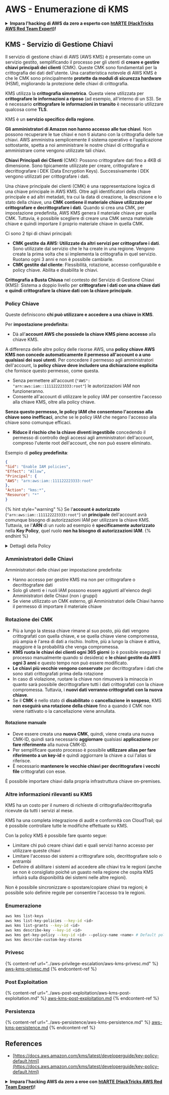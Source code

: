 # AWS - Enumerazione di KMS

<details>

<summary><strong>Impara l'hacking di AWS da zero a esperto con</strong> <a href="https://training.hacktricks.xyz/courses/arte"><strong>htARTE (HackTricks AWS Red Team Expert)</strong></a><strong>!</strong></summary>

Altri modi per supportare HackTricks:

* Se desideri vedere la tua **azienda pubblicizzata su HackTricks** o **scaricare HackTricks in PDF** Controlla i [**PIANI DI ABBONAMENTO**](https://github.com/sponsors/carlospolop)!
* Ottieni il [**merchandising ufficiale di PEASS & HackTricks**](https://peass.creator-spring.com)
* Scopri [**La Famiglia PEASS**](https://opensea.io/collection/the-peass-family), la nostra collezione di [**NFT esclusivi**](https://opensea.io/collection/the-peass-family)
* **Unisciti al** 💬 [**gruppo Discord**](https://discord.gg/hRep4RUj7f) o al [**gruppo telegram**](https://t.me/peass) o **seguici** su **Twitter** 🐦 [**@hacktricks\_live**](https://twitter.com/hacktricks\_live)**.**
* **Condividi i tuoi trucchi di hacking inviando PR a** [**HackTricks**](https://github.com/carlospolop/hacktricks) e [**HackTricks Cloud**](https://github.com/carlospolop/hacktricks-cloud) repos di github.

</details>

## KMS - Servizio di Gestione Chiavi

Il servizio di gestione chiavi di AWS (AWS KMS) è presentato come un servizio gestito, semplificando il processo per gli utenti di **creare e gestire chiavi principali dei clienti** (CMK). Queste CMK sono fondamentali per la crittografia dei dati dell'utente. Una caratteristica notevole di AWS KMS è che le CMK sono principalmente **protette da moduli di sicurezza hardware** (HSM), migliorando la protezione delle chiavi di crittografia.

KMS utilizza la **crittografia simmetrica**. Questa viene utilizzata per **crittografare le informazioni a riposo** (ad esempio, all'interno di un S3). Se è necessario **crittografare le informazioni in transito** è necessario utilizzare qualcosa come **TLS**.

KMS è un **servizio specifico della regione**.

**Gli amministratori di Amazon non hanno accesso alle tue chiavi**. Non possono recuperare le tue chiavi e non ti aiutano con la crittografia delle tue chiavi. AWS amministra semplicemente il sistema operativo e l'applicazione sottostante, spetta a noi amministrare le nostre chiavi di crittografia e amministrare come vengono utilizzate tali chiavi.

**Chiavi Principali dei Clienti** (CMK): Possono crittografare dati fino a 4KB di dimensione. Sono tipicamente utilizzate per creare, crittografare e decrittografare i DEK (Data Encryption Keys). Successivamente i DEK vengono utilizzati per crittografare i dati.

Una chiave principale dei clienti (CMK) è una rappresentazione logica di una chiave principale in AWS KMS. Oltre agli identificatori della chiave principale e ad altri metadati, tra cui la data di creazione, la descrizione e lo stato della chiave, una **CMK contiene il materiale chiave utilizzato per crittografare e decrittografare i dati**. Quando si crea una CMK, per impostazione predefinita, AWS KMS genera il materiale chiave per quella CMK. Tuttavia, è possibile scegliere di creare una CMK senza materiale chiave e quindi importare il proprio materiale chiave in quella CMK.

Ci sono 2 tipi di chiavi principali:

* **CMK gestite da AWS: Utilizzate da altri servizi per crittografare i dati**. Sono utilizzate dal servizio che le ha create in una regione. Vengono create la prima volta che si implementa la crittografia in quel servizio. Ruotano ogni 3 anni e non è possibile cambiarle.
* **CMK gestite dal cliente**: Flessibilità, rotazione, accesso configurabile e policy chiave. Abilita e disabilita le chiavi.

**Crittografia a Busta Chiusa** nel contesto del Servizio di Gestione Chiavi (KMS): Sistema a doppio livello per **crittografare i dati con una chiave dati e quindi crittografare la chiave dati con la chiave principale**.

### Policy Chiave

Queste definiscono **chi può utilizzare e accedere a una chiave in KMS**.

Per **impostazione predefinita:**

*   Dà all'**account AWS che possiede la chiave KMS pieno accesso** alla chiave KMS.

A differenza delle altre policy delle risorse AWS, una **policy chiave AWS KMS non concede automaticamente il permesso all'account o a uno qualsiasi dei suoi utenti**. Per concedere il permesso agli amministratori dell'account, la **policy chiave deve includere una dichiarazione esplicita** che fornisce questo permesso, come questa.

* Senza permettere all'account (`"AWS": "arn:aws:iam::111122223333:root"`) le autorizzazioni IAM non funzioneranno.
*   Consente all'account di utilizzare le policy IAM per consentire l'accesso alla chiave KMS, oltre alla policy chiave.

**Senza questo permesso, le policy IAM che consentono l'accesso alla chiave sono inefficaci**, anche se le policy IAM che negano l'accesso alla chiave sono comunque efficaci.
* **Riduce il rischio che la chiave diventi ingestibile** concedendo il permesso di controllo degli accessi agli amministratori dell'account, compreso l'utente root dell'account, che non può essere eliminato.

Esempio di **policy predefinita**:
```json
{
"Sid": "Enable IAM policies",
"Effect": "Allow",
"Principal": {
"AWS": "arn:aws:iam::111122223333:root"
},
"Action": "kms:*",
"Resource": "*"
}
```
{% hint style="warning" %}
Se l'**account è autorizzato** (`"arn:aws:iam::111122223333:root"`) un **principale** dell'account avrà comunque bisogno di autorizzazioni IAM per utilizzare la chiave KMS. Tuttavia, se l'**ARN** di un ruolo ad esempio è **specificamente autorizzato** nella **Key Policy**, quel ruolo **non ha bisogno di autorizzazioni IAM**.
{% endhint %}

<details>

<summary>Dettagli della Policy</summary>

Proprietà di una policy:

* Documento basato su JSON
* Risorsa --> Risorse interessate (può essere "\*")
* Azione --> kms:Encrypt, kms:Decrypt, kms:CreateGrant ... (autorizzazioni)
* Effetto --> Consentire/Negare
* Principale --> arn interessato
* Condizioni (opzionale) --> Condizione per concedere le autorizzazioni

Concessioni:

* Consentono di delegare le tue autorizzazioni a un altro principale AWS all'interno del tuo account AWS. È necessario crearle utilizzando le API AWS KMS. È possibile indicare l'identificatore CMK, il principale beneficiario e il livello di operazione richiesto (Decrypt, Encrypt, GenerateDataKey...)
* Dopo che la concessione è stata creata, vengono emessi un GrantToken e un GratID

**Accesso**:

* Attraverso la **key policy** -- Se esiste, questa ha **precedenza** sulla policy IAM
* Attraverso la **policy IAM**
* Attraverso le **concessioni**

</details>

### Amministratori delle Chiavi

Amministratori delle chiavi per impostazione predefinita:

* Hanno accesso per gestire KMS ma non per crittografare o decrittografare dati
* Solo gli utenti e i ruoli IAM possono essere aggiunti all'elenco degli Amministratori delle Chiavi (non i gruppi)
* Se viene utilizzato un CMK esterno, gli Amministratori delle Chiavi hanno il permesso di importare il materiale chiave

### Rotazione dei CMK

* Più a lungo la stessa chiave rimane al suo posto, più dati vengono crittografati con quella chiave, e se quella chiave viene compromessa, più ampia è l'area di dati a rischio. Inoltre, più a lungo la chiave è attiva, maggiore è la probabilità che venga compromessa.
* **KMS ruota le chiavi dei clienti ogni 365 giorni** (o è possibile eseguire il processo manualmente quando si desidera) e **le chiavi gestite da AWS ogni 3 anni** e questo tempo non può essere modificato.
* **Le chiavi più vecchie vengono conservate** per decrittografare i dati che sono stati crittografati prima della rotazione
* In caso di violazione, ruotare la chiave non rimuoverà la minaccia in quanto sarà possibile decrittografare tutti i dati crittografati con la chiave compromessa. Tuttavia, i **nuovi dati verranno crittografati con la nuova chiave**.
* Se il **CMK** è nello stato di **disabilitato** o **cancellazione** **in sospeso**, KMS **non eseguirà una rotazione della chiave** fino a quando il CMK non viene riattivato o la cancellazione viene annullata.

#### Rotazione manuale

* Deve essere creata una **nuova CMK**, quindi, viene creata una nuova CMK-ID, quindi sarà necessario **aggiornare** qualsiasi **applicazione** per **fare riferimento** alla nuova CMK-ID.
* Per semplificare questo processo è possibile **utilizzare alias per fare riferimento a un key-id** e quindi aggiornare la chiave a cui l'alias si riferisce.
* È necessario **mantenere le vecchie chiavi per decrittografare i vecchi file** crittografati con esse.

È possibile importare chiavi dalla propria infrastruttura chiave on-premises.

### Altre informazioni rilevanti su KMS

KMS ha un costo per il numero di richieste di crittografia/decrittografia ricevute da tutti i servizi al mese.

KMS ha una completa integrazione di audit e conformità con CloudTrail; qui è possibile controllare tutte le modifiche effettuate su KMS.

Con la policy KMS è possibile fare quanto segue:

* Limitare chi può creare chiavi dati e quali servizi hanno accesso per utilizzare queste chiavi
* Limitare l'accesso dei sistemi a crittografare solo, decrittografare solo o entrambi
* Definire di abilitare i sistemi ad accedere alle chiavi tra le regioni (anche se non è consigliato poiché un guasto nella regione che ospita KMS influirà sulla disponibilità dei sistemi nelle altre regioni).

Non è possibile sincronizzare o spostare/copiare chiavi tra regioni; è possibile solo definire regole per consentire l'accesso tra le regioni.

### Enumerazione
```bash
aws kms list-keys
aws kms list-key-policies --key-id <id>
aws kms list-grants --key-id <id>
aws kms describe-key --key-id <id>
aws kms get-key-policy --key-id <id> --policy-name <name> # Default policy name is "default"
aws kms describe-custom-key-stores
```
### Privesc

{% content-ref url="../aws-privilege-escalation/aws-kms-privesc.md" %}
[aws-kms-privesc.md](../aws-privilege-escalation/aws-kms-privesc.md)
{% endcontent-ref %}

### Post Exploitation

{% content-ref url="../aws-post-exploitation/aws-kms-post-exploitation.md" %}
[aws-kms-post-exploitation.md](../aws-post-exploitation/aws-kms-post-exploitation.md)
{% endcontent-ref %}

### Persistenza

{% content-ref url="../aws-persistence/aws-kms-persistence.md" %}
[aws-kms-persistence.md](../aws-persistence/aws-kms-persistence.md)
{% endcontent-ref %}

## References

* [https://docs.aws.amazon.com/kms/latest/developerguide/key-policy-default.html](https://docs.aws.amazon.com/kms/latest/developerguide/key-policy-default.html)

<details>

<summary><strong>Impara l'hacking AWS da zero a eroe con</strong> <a href="https://training.hacktricks.xyz/courses/arte"><strong>htARTE (HackTricks AWS Red Team Expert)</strong></a><strong>!</strong></summary>

Altri modi per supportare HackTricks:

* Se vuoi vedere la tua **azienda pubblicizzata in HackTricks** o **scaricare HackTricks in PDF** Controlla i [**PIANI DI ABBONAMENTO**](https://github.com/sponsors/carlospolop)!
* Ottieni il [**merchandising ufficiale PEASS & HackTricks**](https://peass.creator-spring.com)
* Scopri [**The PEASS Family**](https://opensea.io/collection/the-peass-family), la nostra collezione di esclusivi [**NFTs**](https://opensea.io/collection/the-peass-family)
* **Unisciti al** 💬 [**gruppo Discord**](https://discord.gg/hRep4RUj7f) o al [**gruppo telegram**](https://t.me/peass) o **seguici** su **Twitter** 🐦 [**@hacktricks\_live**](https://twitter.com/hacktricks\_live)**.**
* **Condividi i tuoi trucchi di hacking inviando PR ai** [**HackTricks**](https://github.com/carlospolop/hacktricks) e [**HackTricks Cloud**](https://github.com/carlospolop/hacktricks-cloud) github repos.

</details>
